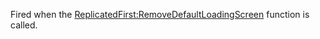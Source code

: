 Fired when the [ReplicatedFirst:RemoveDefaultLoadingScreen](https://developer.roblox.com/en-us/api-reference/function/ReplicatedFirst/RemoveDefaultLoadingScreen) function is called.